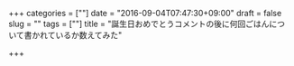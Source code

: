 +++
categories = [""]
date = "2016-09-04T07:47:30+09:00"
draft = false
slug = ""
tags = [""]
title = "誕生日おめでとうコメントの後に何回ごはんについて書かれているか数えてみた"

+++

